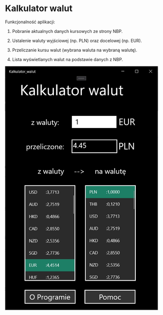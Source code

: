 # Kalkulator walut

Funkcjonalność aplikacji:

1. Pobranie aktualnych danych kursowych ze strony NBP.

2. Ustalenie waluty wyjściowej (np. PLN) oraz docelowej (np. EUR).

3. Przeliczanie kursu walut (wybrana waluta na wybraną walutę).

4. Lista wyświetlanych walut na podstawie danych z NBP.

![alt text](https://github.com/jakuub33/Kalkulator-walut/blob/master/Kalkulator_walut/screen.jpg)
